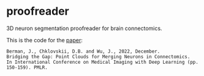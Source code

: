 # proofreader
3D neuron segmentation proofreader for brain connectomics.

This is the code for the [paper](https://proceedings.mlr.press/v172/berman22a.html):
```
Berman, J., Chklovskii, D.B. and Wu, J., 2022, December. 
Bridging the Gap: Point Clouds for Merging Neurons in Connectomics. 
In International Conference on Medical Imaging with Deep Learning (pp. 150-159). PMLR.
```
